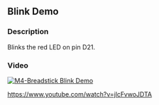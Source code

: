 ## Blink Demo
### Description
Blinks the red LED on pin D21.

### Video
[![M4-Breadstick Blink Demo](https://img.youtube.com/vi/jlcFvwoJDTA/0.jpg)](https://www.youtube.com/watch?v=jlcFvwoJDTA)

https://www.youtube.com/watch?v=jlcFvwoJDTA
